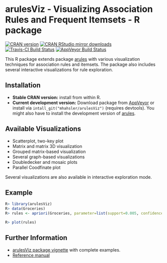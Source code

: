 # arulesViz - Visualizing Association Rules and Frequent Itemsets - R package

[![CRAN version](http://www.r-pkg.org/badges/version/arulesViz)](http://cran.r-project.org/web/packages/arulesViz/index.html)
[![CRAN RStudio mirror downloads](http://cranlogs.r-pkg.org/badges/arulesViz)](http://cran.r-project.org/web/packages/arulesViz/index.html)
[![Travis-CI Build Status](https://travis-ci.org/mhahsler/arulesViz.svg?branch=master)](https://travis-ci.org/mhahsler/arulesViz)
[![AppVeyor Build Status](https://ci.appveyor.com/api/projects/status/github/mhahsler/arulesViz?branch=master&svg=true)](https://ci.appveyor.com/project/mhahsler/arulesViz)

This R package 
extends package [arules](http://github.com/mhahsler/arules) with various visualization techniques for association rules and itemsets. The package also includes several interactive visualizations for rule exploration.

## Installation

* __Stable CRAN version:__ install from within R.
* __Current development version:__ Download package from [AppVeyor](https://ci.appveyor.com/project/mhahsler/dbscan/build/artifacts) or install via `intall_git("mhahsler/arulesViz")` (requires devtools). You
might also have to install the development version of [arules](http://github.com/mhahsler/arules).

## Available Visualizations

* Scatterplot, two-key plot
* Matrix and matrix 3D visualization
* Grouped matrix-based visualization
* Several graph-based visualizations
* Doubledecker and mosaic plots
* Parallel Coodfinate plot

Several visualizations are also available in interactive exploration mode. 

## Example
```R
R> library(arulesViz)
R> data(Groceries)
R> rules <- apriori(Groceries, parameter=list(support=0.005, confidence=0.5))

R> plot(rules)
```

## Further Information

* [arulesViz package vignette](http://cran.r-project.org/web/packages/arulesViz/vignettes/arulesViz.pdf) with complete examples.
* [Reference manual](http://cran.r-project.org/web/packages/arules/arulesViz.pdf)

